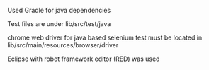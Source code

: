 Used Gradle for java dependencies

Test files are under lib/src/test/java

chrome web driver for java based selenium test must be located in lib/src/main/resources/browser/driver

Eclipse with robot framework editor (RED) was used